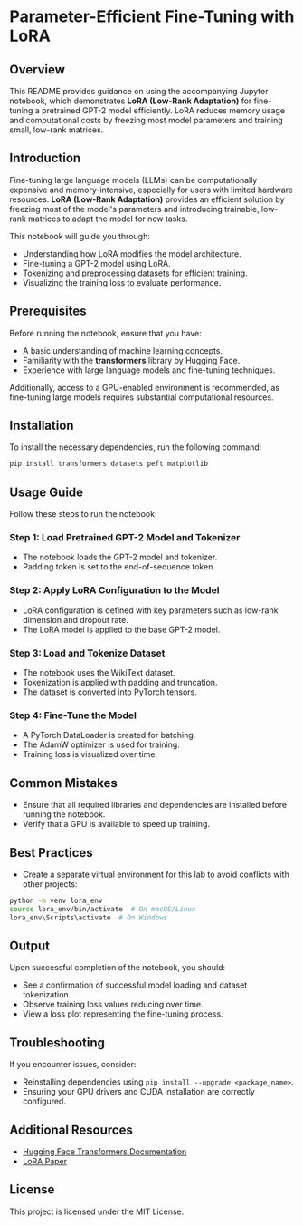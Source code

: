 # Parameter-Efficient Fine-Tuning with LoRA

## Overview

This README provides guidance on using the accompanying Jupyter notebook, which demonstrates **LoRA (Low-Rank Adaptation)** for fine-tuning a pretrained GPT-2 model efficiently. LoRA reduces memory usage and computational costs by freezing most model parameters and training small, low-rank matrices.

## Introduction

Fine-tuning large language models (LLMs) can be computationally expensive and memory-intensive, especially for users with limited hardware resources. **LoRA (Low-Rank Adaptation)** provides an efficient solution by freezing most of the model's parameters and introducing trainable, low-rank matrices to adapt the model for new tasks.

This notebook will guide you through:
- Understanding how LoRA modifies the model architecture.
- Fine-tuning a GPT-2 model using LoRA.
- Tokenizing and preprocessing datasets for efficient training.
- Visualizing the training loss to evaluate performance.

## Prerequisites

Before running the notebook, ensure that you have:
- A basic understanding of machine learning concepts.
- Familiarity with the **transformers** library by Hugging Face.
- Experience with large language models and fine-tuning techniques.

Additionally, access to a GPU-enabled environment is recommended, as fine-tuning large models requires substantial computational resources.

## Installation

To install the necessary dependencies, run the following command:

```bash
pip install transformers datasets peft matplotlib
```

## Usage Guide

Follow these steps to run the notebook:

### Step 1: Load Pretrained GPT-2 Model and Tokenizer
- The notebook loads the GPT-2 model and tokenizer.
- Padding token is set to the end-of-sequence token.

### Step 2: Apply LoRA Configuration to the Model
- LoRA configuration is defined with key parameters such as low-rank dimension and dropout rate.
- The LoRA model is applied to the base GPT-2 model.

### Step 3: Load and Tokenize Dataset
- The notebook uses the WikiText dataset.
- Tokenization is applied with padding and truncation.
- The dataset is converted into PyTorch tensors.

### Step 4: Fine-Tune the Model
- A PyTorch DataLoader is created for batching.
- The AdamW optimizer is used for training.
- Training loss is visualized over time.

## Common Mistakes

- Ensure that all required libraries and dependencies are installed before running the notebook.
- Verify that a GPU is available to speed up training.

## Best Practices

- Create a separate virtual environment for this lab to avoid conflicts with other projects:

```bash
python -m venv lora_env
source lora_env/bin/activate  # On macOS/Linux
lora_env\Scripts\activate  # On Windows
```

## Output

Upon successful completion of the notebook, you should:
- See a confirmation of successful model loading and dataset tokenization.
- Observe training loss values reducing over time.
- View a loss plot representing the fine-tuning process.

## Troubleshooting

If you encounter issues, consider:
- Reinstalling dependencies using `pip install --upgrade <package_name>`.
- Ensuring your GPU drivers and CUDA installation are correctly configured.

## Additional Resources

- [Hugging Face Transformers Documentation](https://huggingface.co/docs/transformers/)
- [LoRA Paper](https://arxiv.org/abs/2106.09685)

## License

This project is licensed under the MIT License.

